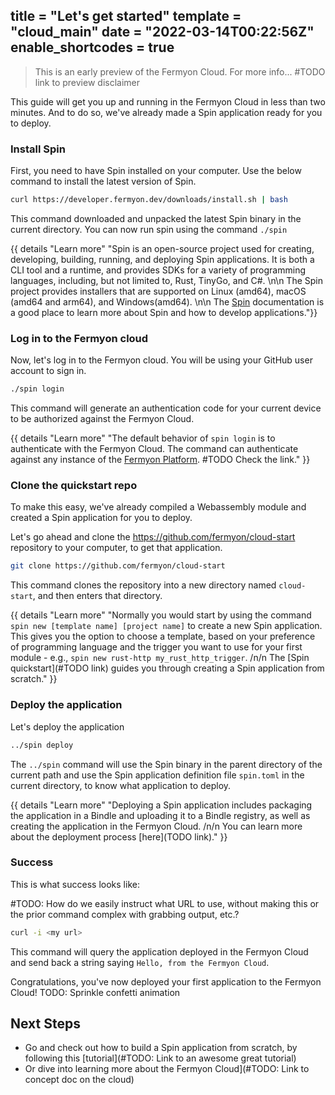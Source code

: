 title = "Let's get started"
template = "cloud_main"
date = "2022-03-14T00:22:56Z"
enable_shortcodes = true
---

> This is an early preview of the Fermyon Cloud. For more info... #TODO link to preview disclaimer

This guide will get you up and running in the Fermyon Cloud in less than two minutes. And to do so, we've already made a Spin application ready for you to deploy.

### Install Spin

First, you need to have Spin installed on your computer. Use the below command to install the latest version of Spin.

```bash
curl https://developer.fermyon.dev/downloads/install.sh | bash
```

This command downloaded and unpacked the latest Spin binary in the current directory. You can now run spin using the command `./spin`

{{ details "Learn more" "Spin is an open-source project used for creating, developing, building, running, and deploying Spin applications. It is both a CLI tool and a runtime, and provides SDKs for a variety of programming languages, including, but not limited to, Rust, TinyGo, and C#. \n\n The Spin project provides installers that are supported on Linux (amd64), macOS (amd64 and arm64), and Windows(amd64). \n\n The [Spin](https://developer.fermyon.com/spin) documentation is a good place to learn more about Spin and how to develop applications."}}

### Log in to the Fermyon cloud

Now, let's log in to the Fermyon cloud. You will be using your GitHub user account to sign in.

```bash
./spin login
```

This command will generate an authentication code for your current device to be authorized against the Fermyon Cloud.

{{ details "Learn more" "The default behavior of `spin login` is to authenticate with the Fermyon Cloud. The command can authenticate against any instance of the [Fermyon Platform](../platform/index). #TODO Check the link." }}

### Clone the quickstart repo

To make this easy, we've already compiled a Webassembly module and created a Spin application for you to deploy.

Let's go ahead and clone the <https://github.com/fermyon/cloud-start> repository to your computer, to get that application.

```bash
git clone https://github.com/fermyon/cloud-start
```

This command clones the repository into a new directory named `cloud-start`, and then enters that directory.

{{ details "Learn more" "Normally you would start by using the command `spin new [template name] [project name]` to create a new Spin application. This gives you the option to choose a template, based on your preference of programming language and the trigger you want to use for your first module - e.g., `spin new rust-http my_rust_http_trigger`. /n/n The [Spin quickstart](#TODO link) guides you through creating a Spin application from scratch." }}

### Deploy the application

Let's deploy the application

```bash
../spin deploy
```

The `../spin` command will use the Spin binary in the parent directory of the current path and use the Spin application definition file `spin.toml` in the current directory, to know what application to deploy.

{{ details "Learn more" "Deploying a Spin application includes packaging the application in a Bindle and uploading it to a Bindle registry, as well as creating the application in the Fermyon Cloud. /n/n You can learn more about the deployment process [here](TODO link)." }}

### Success

This is what success looks like:

#TODO: How do we easily instruct what URL to use, without making this or the prior command complex with grabbing output, etc.?

```bash
curl -i <my url>
```

This command will query the application deployed in the Fermyon Cloud and send back a string saying `Hello, from the Fermyon Cloud`.

Congratulations, you've now deployed your first application to the Fermyon Cloud!
TODO: Sprinkle confetti animation

## Next Steps

- Go and check out how to build a Spin application from scratch, by following this [tutorial](#TODO: Link to an awesome great tutorial)
- Or dive into learning more about the Fermyon Cloud](#TODO: Link to concept doc on the cloud)
